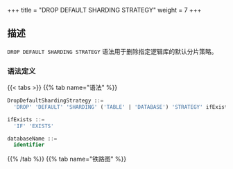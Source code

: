 +++
title = "DROP DEFAULT SHARDING STRATEGY"
weight = 7
+++

## 描述

`DROP DEFAULT SHARDING STRATEGY` 语法用于删除指定逻辑库的默认分片策略。

### 语法定义

{{< tabs >}}
{{% tab name="语法" %}}
```sql
DropDefaultShardingStrategy ::=
  'DROP' 'DEFAULT' 'SHARDING' ('TABLE' | 'DATABASE') 'STRATEGY' ifExists? ('FROM' databaseName)?

ifExists ::=
  'IF' 'EXISTS'

databaseName ::=
  identifier
```
{{% /tab %}}
{{% tab name="铁路图" %}}
<iframe frameborder="0" name="diagram" id="diagram" width="100%" height="100%"></iframe>
{{% /tab %}}
{{< /tabs >}}

### 补充说明

- 未指定 `databaseName` 时，默认是当前使用的 `DATABASE`。 如果也未使用 `DATABASE` 则会提示 `No database selected`；
- `ifExists` 子句用于避免 `Default sharding strategy not exists` 错误。

### 示例

- 为指定逻辑库删除默认表分片策略
 
```sql
DROP DEFAULT SHARDING TABLE STRATEGY FROM sharding_db;
```

- 为当前逻辑库删除默认库分片策略

```sql
DROP DEFAULT SHARDING DATABASE STRATEGY;
```

- 使用 `ifExists` 子句删除默认表分片策略

```sql
DROP DEFAULT SHARDING TABLE STRATEGY IF EXISTS;
```

- 使用 `ifExists` 子句删除默认库分片策略

```sql
DROP DEFAULT SHARDING DATABASE STRATEGY IF EXISTS;
```

### 保留字

`DROP`、`DEFAULT`、`SHARDING`、`TABLE`、`DATABASE`、`STRATEGY`、`FROM`
### 相关链接

- [保留字](/cn/user-manual/shardingsphere-proxy/distsql/syntax/reserved-word/)